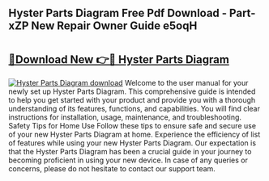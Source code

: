 ## Hyster Parts Diagram Free Pdf Download - Part-xZP New Repair Owner Guide e5oqH

# <h2><a href="http://dfigoio.blite.top/?on=Hyster+Parts+Diagram">🔗Download New 👉🔴 Hyster Parts Diagram</a></h2>

[![Hyster Parts Diagram download](https://i.imgur.com/lujVjoI.png)](http://dfigoio.blite.top/?on=Hyster+Parts+Diagram)
Welcome to the user manual for your newly set up Hyster Parts Diagram. This comprehensive guide is intended to help you get started with your product and provide you with a thorough understanding of its features, functions, and capabilities. You will find clear instructions for installation, usage, maintenance, and troubleshooting. Safety Tips for Home Use Follow these tips to ensure safe and secure use of your new Hyster Parts Diagram at home. Experience the efficiency of list of features while using your new Hyster Parts Diagram. Our expectation is that the Hyster Parts Diagram has been a crucial guide in your journey to becoming proficient in using your new device. In case of any queries or concerns, please do not hesitate to contact our support team.
